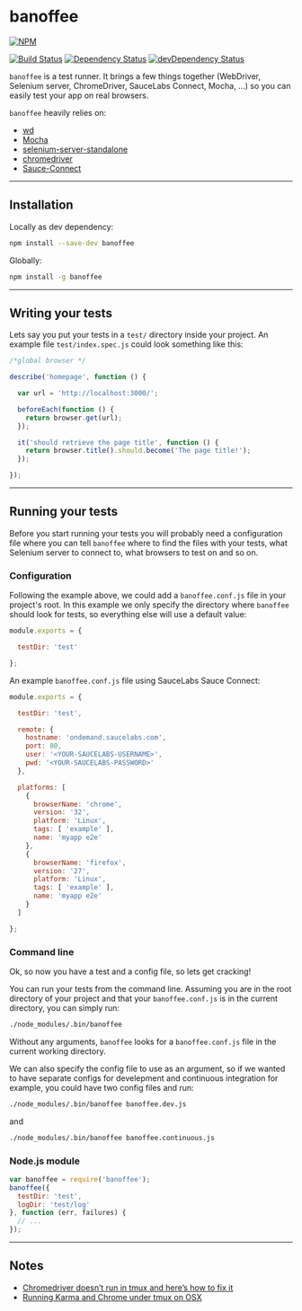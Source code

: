 # banoffee

[![NPM](https://nodei.co/npm/banoffee.png?compact=true)](https://nodei.co/npm/banoffee/)

[![Build Status](https://secure.travis-ci.org/lupomontero/banoffee.png)](http://travis-ci.org/lupomontero/banoffee) [![Dependency Status](https://david-dm.org/lupomontero/banoffee.png)](https://david-dm.org/lupomontero/banoffee)
[![devDependency Status](https://david-dm.org/lupomontero/banoffee/dev-status.png)](https://david-dm.org/lupomontero/banoffee#info=devDependencies)

`banoffee` is a test runner. It brings a few things together (WebDriver,
Selenium server, ChromeDriver, SauceLabs Connect, Mocha, ...) so you can easily
test your app on real browsers.

`banoffee` heavily relies on:

* [wd](https://github.com/admc/wd)
* [Mocha](https://github.com/visionmedia/mocha)
* [selenium-server-standalone](https://code.google.com/p/selenium/downloads/detail?name=selenium-server-standalone-2.39.0.jar)
* [chromedriver](https://code.google.com/p/selenium/wiki/ChromeDriver)
* [Sauce-Connect](https://saucelabs.com/docs/connect)

* * *

## Installation

Locally as dev dependency:

```sh
npm install --save-dev banoffee
```

Globally:

```sh
npm install -g banoffee
```

* * *

## Writing your tests

Lets say you put your tests in a `test/` directory inside your project. An
example file `test/index.spec.js` could look something like this:

```javascript
/*global browser */

describe('homepage', function () {

  var url = 'http://localhost:3000/';

  beforeEach(function () {
    return browser.get(url);
  });

  it('should retrieve the page title', function () {
    return browser.title().should.become('The page title!');
  });

});
```

* * *

## Running your tests

Before you start running your tests you will probably need a configuration file
where you can tell `banoffee` where to find the files with your tests, what
Selenium server to connect to, what browsers to test on and so on.

### Configuration

Following the example above, we could add a `banoffee.conf.js` file in your
project's root. In this example we only specify the directory where `banoffee`
should look for tests, so everything else will use a default value:

```javascript
module.exports = {

  testDir: 'test'

};
```

An example `banoffee.conf.js` file using SauceLabs Sauce Connect:

```javascript
module.exports = {

  testDir: 'test',

  remote: {
    hostname: 'ondemand.saucelabs.com',
    port: 80,
    user: '<YOUR-SAUCELABS-USERNAME>',
    pwd: '<YOUR-SAUCELABS-PASSWORD>'
  },

  platforms: [
    {
      browserName: 'chrome',
      version: '32',
      platform: 'Linux',
      tags: [ 'example' ],
      name: 'myapp e2e'
    },
    {
      browserName: 'firefox',
      version: '27',
      platform: 'Linux',
      tags: [ 'example' ],
      name: 'myapp e2e'
    }
  ]

};
```

### Command line

Ok, so now you have a test and a config file, so lets get cracking!

You can run your tests from the command line. Assuming you are in the root
directory of your project and that your `banoffee.conf.js` is in the current
directory, you can simply run:

```sh
./node_modules/.bin/banoffee
```

Without any arguments, `banoffee` looks for a `banoffee.conf.js` file in the
current working directory.

We can also specify the config file to use as an argument, so if we wanted to
have separate configs for develepment and continuous integration for example,
you could have two config files and run:

```sh
./node_modules/.bin/banoffee banoffee.dev.js
```

and

```sh
./node_modules/.bin/banoffee banoffee.continuous.js
```

### Node.js module

```javascript
var banoffee = require('banoffee');
banoffee({
  testDir: 'test',
  logDir: 'test/log'
}, function (err, failures) {
  // ...
});
```

* * *

## Notes

* [Chromedriver doesn’t run in tmux and here’s how to fix it](http://borkweb.com/story/chromedriver-doesnt-run-in-tmux)
* [Running Karma and Chrome under tmux on OSX](http://savanne.be/804-running-karma-and-chrome-under-tmux-on-osx/)
